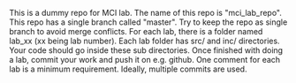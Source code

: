 This is a dummy repo for MCI lab. The name of this repo is "mci_lab_repo".
This repo has a single branch called "master". Try to keep the repo as single branch to avoid merge conflicts.
For each lab, there is a folder named lab_xx (xx being lab number). 
Each lab folder has src/ and inc/ directories. Your code should go inside these sub directories. 
Once finished with doing a lab, commit your work and push it on e.g. github. 
One comment for each lab is a minimum requirement. Ideally, multiple commits are used.

